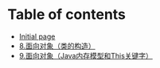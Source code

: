 # Table of contents

* [Initial page](README.md)
* [8.面向对象（类的构造）](8.-mian-xiang-dui-xiang.md)
* [9.面向对象（Java内存模型和This关键字）](untitled-1.md)

